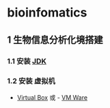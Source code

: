 # bioinfomatics
## 1 生物信息分析化境搭建
### 1.1 安装 [JDK](https://www.oracle.com/technetwork/java/javase/downloads/jdk11-downloads-5066655.html)
### 1.2 安装 虚拟机 
- [Virtual Box](https://www.virtualbox.org/wiki/Downloads) 或 - [VM Ware](https://www.vmware.com/go/getworkstation-win)
